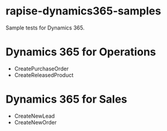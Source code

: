 # rapise-dynamics365-samples
Sample tests for Dynamics 365.

# Dynamics 365 for Operations
- CreatePurchaseOrder
- CreateReleasedProduct

# Dynamics 365 for Sales
- CreateNewLead
- CreateNewOrder

